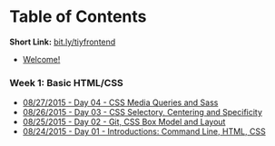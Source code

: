 # Table of Contents

**Short Link:** [bit.ly/tiyfrontend](http://bit.ly/tiyfrontend)

* [Welcome!](/intro/README.md)

<!--
### Weeks 10-12: Final Project

### Week 9: Crash Courses

### Week 8: Client Project

### Week 7: Parse / Firebase

### Week 6: React
* [10/01/2015 - Day 28 - ](/notes/day-28/README.md)
* [09/30/2015 - Day 27 - ](/notes/day-27/README.md)
* [09/29/2015 - Day 26 - ](/notes/day-26/README.md)
* [09/28/2015 - Day 25 - ](/notes/day-25/README.md)

### Week 5: Backbone
* [09/24/2015 - Day 24 - Views](/notes/day-24/README.md)
* [09/23/2015 - Day 23 - Router](/notes/day-23/README.md)
* [09/22/2015 - Day 22 - Collections](/notes/day-22/README.md)
* [09/21/2015 - Day 21 - Classes, Models](/notes/day-21/README.md)

### Week 4: jQuery
* [09/17/2015 - Day 16 - Events](/notes/day-16/README.md)
* [09/16/2015 - Day 15 - AJAX](/notes/day-15/README.md)
* [09/15/2015 - Day 14 - jQuery Forms, `this`](/notes/day-14/README.md)
* [09/14/2015 - Day 13 - Intro jQuery](/notes/day-13/README.md)

### Week 3: Advanced JS
* [09/10/2015 - Day 12 - Events](/notes/day-12/README.md)
* [09/09/2015 - Day 11 - Interacting with the DOM](/notes/day-11/README.md)
* [09/08/2015 - Day 10 - Unit Testing](/notes/day-10/README.md)
* [09/07/2015 - Day 09 - Functions](/notes/day-09/README.md)

### Week 2: Advanced HTML/CSS, Basic JS
* [09/03/2015 - Day 08 - Loops](/notes/day-08/README.md)
* [09/02/2015 - Day 07 - HTML/CSS: Grid Systems | JS: Arrays and Objects](/notes/day-07/README.md)
* [09/01/2015 - Day 06 - CSS: Pseudo-classes/elements, Transitions | JS: Boolean & Ifs](/notes/day-06/README.md)
* [08/31/2015 - Day 05 - HTML/CSS: Positioning, Form Elements | JS: Types, Variables](/notes/day-05/README.md)
-->

### Week 1: Basic HTML/CSS
* [08/27/2015 - Day 04 - CSS Media Queries and Sass](/notes/day-04/README.md)
* [08/26/2015 - Day 03 - CSS Selectory, Centering and Specificity](/notes/day-03/README.md)
* [08/25/2015 - Day 02 - Git, CSS Box Model and Layout](/notes/day-02/README.md)
* [08/24/2015 - Day 01 - Introductions: Command Line, HTML, CSS](/notes/day-01/README.md)